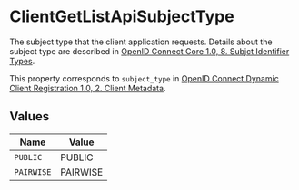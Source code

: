# ClientGetListApiSubjectType

The subject type that the client application requests. Details about the subject type are described in
[OpenID Connect Core 1.0, 8. Subjct Identifier Types](https://openid.net/specs/openid-connect-core-1_0.html#SubjectIDTypes).

This property corresponds to `subject_type` in
[OpenID Connect Dynamic Client Registration 1.0, 2. Client Metadata](https://openid.net/specs/openid-connect-registration-1_0.html#ClientMetadata).



## Values

| Name       | Value      |
| ---------- | ---------- |
| `PUBLIC`   | PUBLIC     |
| `PAIRWISE` | PAIRWISE   |